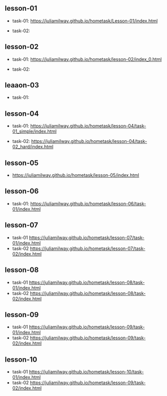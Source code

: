 ## lesson-01
* task-01: 
 https://juliamilway.github.io/hometask/Lesson-01/index.html

* task-02:
 

## lesson-02
* task-01:
 https://juliamilway.github.io/hometask/lesson-02/index_0.html

* task-02:


## leaaon-03
* task-01:


## lesson-04
* task-01:
https://juliamilway.github.io/hometask/lesson-04/task-01_simple/index.html

* task-02:
https://juliamilway.github.io/hometask/lesson-04/task-02_hard/index.html

## lesson-05
* https://juliamilway.github.io/hometask/lesson-05/index.html

## lesson-06
* task-01:
https://juliamilway.github.io/hometask/lesson-06/task-01/index.html

## lesson-07
* task-01
https://juliamilway.github.io/hometask/lesson-07/task-01/index.html
* task-02
https://juliamilway.github.io/hometask/lesson-07/task-02/index.html

## lesson-08
* task-01
https://juliamilway.github.io/hometask/lesson-08/task-01/index.html
* task-02
https://juliamilway.github.io/hometask/lesson-08/task-02/index.html

## lesson-09
* task-01 
https://juliamilway.github.io/hometask/lesson-09/task-01/index.html
* task-02
https://juliamilway.github.io/hometask/lesson-09/task-02/index.html

## lesson-10
* task-01
https://juliamilway.github.io/hometask/lesson-10/task-01/index.html
* task-02
https://juliamilway.github.io/hometask/lesson-09/task-02/index.html